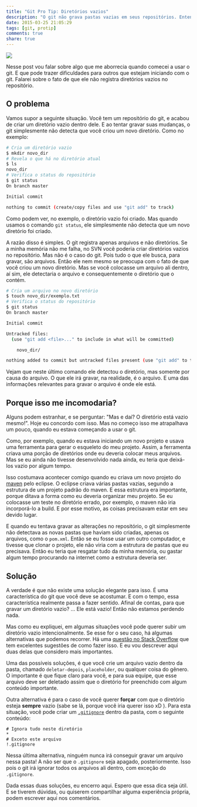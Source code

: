 ```yaml
---
title: "Git Pro Tip: Diretórios vazios"
description: "O git não grava pastas vazias em seus repositórios. Entenda porquê, e como contornar o problema."
date: 2015-03-25 21:05:29
tags: [git, protip]
comments: true
share: true
---
```


![](/images/git-logo.png)

Nesse post vou falar sobre algo que me aborrecia quando comecei a usar o git. E que pode trazer dificuldades para outros que estejam iniciando com o git. Falarei sobre o fato de que ele não registra diretórios vazios no repositório.

## O problema

Vamos supor a seguinte situação. Você tem um repositório do git, e acabou de criar um diretório vazio dentro dele. E ao tentar gravar suas mudanças, o git simplesmente não detecta que você criou um novo diretório. Como no exemplo:

```bash
# Cria um diretório vazio
$ mkdir novo_dir
# Revela o que há no diretório atual
$ ls
novo_dir
# Verifica o status do repositório
$ git status
On branch master

Initial commit

nothing to commit (create/copy files and use "git add" to track)
```

Como podem ver, no exemplo, o diretório vazio foi criado. Mas quando usamos o comando `git status`, ele simplesmente não detecta que um novo diretório foi criado.

A razão disso é simples. O git registra apenas arquivos e não diretórios. Se a minha memória não me falha, no SVN você poderia criar diretórios vazios no repositório. Mas não é o caso do git. Pois tudo o que ele busca, para gravar, são arquivos. Então ele nem mesmo se preocupa com o fato de que você criou um novo diretório. Mas se você colocasse um arquivo ali dentro, aí sim, ele detectaria o arquivo e consequentemente o diretório que o contém.

```bash
# Cria um arquivo no novo diretório
$ touch novo_dir/exemplo.txt
# Verifica o status do repositório
$ git status
On branch master

Initial commit

Untracked files:
  (use "git add <file>..." to include in what will be committed)

	novo_dir/

nothing added to commit but untracked files present (use "git add" to track)
```

Vejam que neste último comando ele detectou o diretório, mas somente por causa do arquivo. O que ele irá gravar, na realidade, é o arquivo. E uma das informações relevantes para gravar o arquivo é onde ele está.

## Porque isso me incomodaria?

Alguns podem estranhar, e se perguntar: "Mas e daí? O diretório está vazio mesmo!". Hoje eu concordo com isso. Mas no começo isso me atrapalhava um pouco, quando eu estava começando a usar o git.

Como, por exemplo, quando eu estava iniciando um novo projeto e usava uma ferramenta para gerar o esqueleto do meu projeto. Assim, a ferramenta criava uma porção de diretórios onde eu deveria colocar meus arquivos. Mas se eu ainda não tivesse desenvolvido nada ainda, eu teria que deixá-los vazio por algum tempo.

Isso costumava acontecer comigo quando eu criava um novo projeto do [maven][maven] pelo eclipse. O eclipse criava várias pastas vazias, segundo a estrutura de um projeto padrão do maven. E essa estrutura era importante, porque ditava a forma como eu deveria organizar meu projeto. Se eu colocasse um teste no diretório errado, por exemplo, o maven não iria incorporá-lo a build. E por esse motivo, as coisas precisavam estar em seu devido lugar.

E quando eu tentava gravar as alterações no repositório, o git simplesmente não detectava as novas pastas que haviam sido criadas, apenas os arquivos, como o `pom.xml`. Então se eu fosse usar um outro computador, e tivesse que clonar o projeto, ele não viria com a estrutura de pastas que eu precisava. Então eu teria que resgatar tudo da minha memória, ou gastar algum tempo procurando na internet como a estrutura deveria ser.

## Solução

A verdade é que não existe uma solução elegante para isso. É uma característica do git que você deve se acostumar. E com o tempo, essa característica realmente passa a fazer sentido. Afinal de contas, para que gravar um diretório vazio? ... Ele está vazio! Então não estamos perdendo nada.

Mas como eu expliquei, em algumas situações você pode querer subir um diretório vazio intencionalmente. Se esse for o seu caso, há algumas alternativas que podemos recorrer. Há uma [questão no Stack Overflow][stackoverflow-question] que tem excelentes sugestões de como fazer isso. E eu vou descrever aqui duas delas que considero mais importantes.

Uma das possíveis soluções, é que você crie um arquivo vazio dentro da pasta, chamado `deletar-depois`, `placeholder`, ou qualquer coisa do gênero. O importante é que fique claro para você, e para sua equipe, que esse arquivo deve ser deletado assim que o diretório for preenchido com algum conteúdo importante.

Outra alternativa é para o caso de você querer **forçar** com que o diretório esteja **sempre** vazio (sabe se lá, porque você iria querer isso xD ). Para esta situação, você pode criar um [`.gitignore`][gitignore] dentro da pasta, com o seguinte conteúdo:

```
# Ignora tudo neste diretório
*
# Exceto este arquivo
!.gitignore
```

Nessa última alternativa, ninguém nunca irá conseguir gravar um arquivo nessa pasta! A não ser que o `.gitignore` seja apagado, posteriormente. Isso pois o git irá ignorar todos os arquivos ali dentro, com exceção do `.gitignore`.

Dada essas duas soluções, eu encerro aqui. Espero que essa dica seja útil. E se tiverem dúvidas, ou quiserem compartilhar alguma experiência própria, podem escrever aqui nos comentários.

[maven]: https://maven.apache.org/
[stackoverflow-question]:  http://stackoverflow.com/questions/115983/how-can-i-add-an-empty-directory-to-a-git-repository
[gitignore]: http://git-scm.com/docs/gitignore
